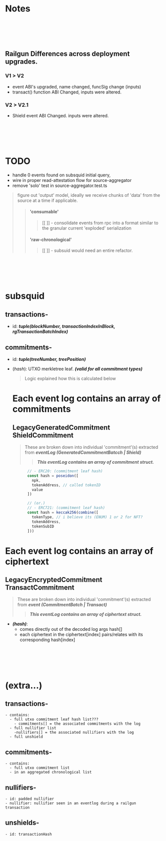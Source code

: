 # Notes 
<br><br><br><br>

 ## Railgun Differences across deployment upgrades.
  ### V1 > V2
  - event ABI's upgraded, name changed, funcSig change (inputs)
  - transact() function ABI Changed, inputs were altered.

  ### V2 > V2.1
  - Shield event ABI Changed. inputs were altered.

<br><br><br><br>

# TODO

* handle 0 events found on subsquid initial query,
* wire in proper read-attestation flow for source-aggregator 
* remove 'solo' test in source-aggregator.test.ts

> figure out 'output' model, ideally we receive chunks of 'data' from the source at a time if applicable. 
>> #### 'consumable'
>>> [[ ]]  - consolidate events from rpc into a format similar to the granular current 'exploded' serialization
>> #### 'raw-chronological'
>>> [[ ]]  - subsuid would need an entire refactor. 
>>>

<br><br><br><br>


# subsquid 

## transactions- 
  - id:  ***tuple(blockNumber, transactionIndexInBlock, rgTransactionBatchIndex)***

## commitments- 
  - id: ***tuple(treeNumber, treePosition)***
  - (*hash*): UTXO merkletree leaf. ***(valid for all commitment types)***
    > Logic explained how this is calculated below

    # Each event log contains an array of commitments
    ## LegacyGeneratedCommitment <br> ShieldCommitment
   
      > These are broken down into individual 'commitment'(s) extracted from ***eventLog (GeneratedCommitmentBatcch | Shield)***
      >> ***This eventLog contains an array of commitment struct.***
  ```typescript
            // - ERC20: (commitment leaf hash)
            const hash = poseidon([
              npk, 
              tokenAddress, // called tokenID
              value
            ])

            // (or.)
            // - ERC721: (commitment leaf hash)
            const hash = keccak256(combine([
              tokenType, // i believe its (ENUM) 1 or 2 for NFT?
              tokenAddress,
              tokenSubID
            ]))
  ```

# Each event log contains an array of ciphertext
## LegacyEncryptedCommitment <br> TransactCommitment

  > These are broken down into individual 'commitment'(s) extracted from ***event (CommitmentBatch | Transact)***
  >> ***This eventLog contains an array of ciphertext struct.***

   - ***(hash)***: 
      - comes directly out of the decoded log args hash[] 
      - each ciphertext in the ciphertext[index] pairs/relates with its corresponding hash[index]

<br><br><br><br>

# (extra...)

  ## transactions- 
    - contains:
      - full utxo commitment leaf hash list???
        - commitments[] = the associated commitments with the log
      - full nullifier list
        -nullifiers[] = the associated nullifiers with the log
      - full unshield 

  ## commitments- 
    - contains:
      - full utxo commitment list
      - in an aggregated chronological list

  ## nullifiers-
    - id: padded nullifier
    - nullifier: nullifier seen in an eventlog during a railgun transaction

  ## unshields-
    - id: transactionHash
